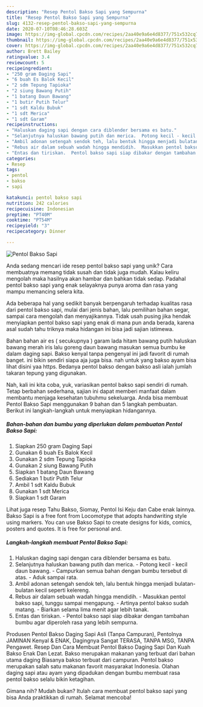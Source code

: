```yaml
---
description: "Resep Pentol Bakso Sapi yang Sempurna"
title: "Resep Pentol Bakso Sapi yang Sempurna"
slug: 4132-resep-pentol-bakso-sapi-yang-sempurna
date: 2020-07-10T08:46:28.603Z
image: https://img-global.cpcdn.com/recipes/2aa40e9a6e4d8377/751x532cq70/pentol-bakso-sapi-foto-resep-utama.jpg
thumbnail: https://img-global.cpcdn.com/recipes/2aa40e9a6e4d8377/751x532cq70/pentol-bakso-sapi-foto-resep-utama.jpg
cover: https://img-global.cpcdn.com/recipes/2aa40e9a6e4d8377/751x532cq70/pentol-bakso-sapi-foto-resep-utama.jpg
author: Brett Bailey
ratingvalue: 3.4
reviewcount: 5
recipeingredient:
- "250 gram Daging Sapi"
- "6 buah Es Balok Kecil"
- "2 sdm Tepung Tapioka"
- "2 siung Bawang Putih"
- "1 batang Daun Bawang"
- "1 butir Putih Telur"
- "1 sdt Kaldu Bubuk"
- "1 sdt Merica"
- "1 sdt Garam"
recipeinstructions:
- "Haluskan daging sapi dengan cara diblender bersama es batu."
- "Selanjutnya haluskan bawang putih dan merica.  Potong kecil - kecil daun bawang.  Campurkan semua bahan dengan bumbu tersebut di atas.  Aduk sampai rata."
- "Ambil adonan setengah sendok teh, lalu bentuk hingga menjadi bulatan-bulatan kecil seperti kelereng."
- "Rebus air dalam sebuah wadah hingga mendidih.  Masukkan pentol bakso sapi, tunggu sampai mengapung.  Artinya pentol bakso sudah matang. Biarkan selama lima menit agar lebih tanak."
- "Entas dan tiriskan.  Pentol bakso sapi siap dibakar dengan tambahan bumbu agar diperoleh rasa yang lebih sempurna."
categories:
- Resep
tags:
- pentol
- bakso
- sapi

katakunci: pentol bakso sapi 
nutrition: 242 calories
recipecuisine: Indonesian
preptime: "PT40M"
cooktime: "PT54M"
recipeyield: "3"
recipecategory: Dinner

---
```



![Pentol Bakso Sapi](https://img-global.cpcdn.com/recipes/2aa40e9a6e4d8377/751x532cq70/pentol-bakso-sapi-foto-resep-utama.jpg)

Anda sedang mencari ide resep pentol bakso sapi yang unik? Cara membuatnya memang tidak susah dan tidak juga mudah. Kalau keliru mengolah maka hasilnya akan hambar dan bahkan tidak sedap. Padahal pentol bakso sapi yang enak selayaknya punya aroma dan rasa yang mampu memancing selera kita.

Ada beberapa hal yang sedikit banyak berpengaruh terhadap kualitas rasa dari pentol bakso sapi, mulai dari jenis bahan, lalu pemilihan bahan segar, sampai cara mengolah dan menyajikannya. Tidak usah pusing jika hendak menyiapkan pentol bakso sapi yang enak di mana pun anda berada, karena asal sudah tahu triknya maka hidangan ini bisa jadi sajian istimewa.

Bahan bahan air es ( secukupnya ) garam lada hitam bawang putih haluskan bawang merah iris lalu goreng daun bawang masukan semua bumbu ke dalam daging sapi. Bakso kenyal tanpa pengenyal ini jadi favorit di rumah banget. ini bikin sendiri siapa aja juga bisa. nah untuk yang bakso ayam bisa lihat disini yaa https. Bedanya pentol bakso dengan bakso asli ialah jumlah takaran tepung yang digunakan.


Nah, kali ini kita coba, yuk, variasikan pentol bakso sapi sendiri di rumah. Tetap berbahan sederhana, sajian ini dapat memberi manfaat dalam membantu menjaga kesehatan tubuhmu sekeluarga. Anda bisa membuat Pentol Bakso Sapi menggunakan 9 bahan dan 5 langkah pembuatan. Berikut ini langkah-langkah untuk menyiapkan hidangannya.

<!--inarticleads1-->

##### Bahan-bahan dan bumbu yang diperlukan dalam pembuatan Pentol Bakso Sapi:

1. Siapkan 250 gram Daging Sapi
1. Gunakan 6 buah Es Balok Kecil
1. Gunakan 2 sdm Tepung Tapioka
1. Gunakan 2 siung Bawang Putih
1. Siapkan 1 batang Daun Bawang
1. Sediakan 1 butir Putih Telur
1. Ambil 1 sdt Kaldu Bubuk
1. Gunakan 1 sdt Merica
1. Siapkan 1 sdt Garam


Lihat juga resep Tahu Bakso, Siomay, Pentol Isi Keju dan Cabe enak lainnya. Bakso Sapi is a free font from Locomotype that adopts handwriting style using markers. You can use Bakso Sapi to create designs for kids, comics, posters and quotes. It is free for personal and. 

<!--inarticleads2-->

##### Langkah-langkah membuat Pentol Bakso Sapi:

1. Haluskan daging sapi dengan cara diblender bersama es batu.
1. Selanjutnya haluskan bawang putih dan merica.  - Potong kecil - kecil daun bawang.  - Campurkan semua bahan dengan bumbu tersebut di atas.  - Aduk sampai rata.
1. Ambil adonan setengah sendok teh, lalu bentuk hingga menjadi bulatan-bulatan kecil seperti kelereng.
1. Rebus air dalam sebuah wadah hingga mendidih.  - Masukkan pentol bakso sapi, tunggu sampai mengapung.  - Artinya pentol bakso sudah matang. - Biarkan selama lima menit agar lebih tanak.
1. Entas dan tiriskan.  - Pentol bakso sapi siap dibakar dengan tambahan bumbu agar diperoleh rasa yang lebih sempurna.


Produsen Pentol Bakso Daging Sapi Asli (Tanpa Campuran), Pentolnya JAMINAN Kenyal &amp; ENAK, Dagingnya Sangat TERASA, TANPA MSG, TANPA Pengawet. Resep Dan Cara Membuat Pentol Bakso Daging Sapi Dan Kuah Bakso Enak Dan Lezat. Bakso merupakan makanan yang terbuat dari bahan utama daging Biasanya bakso terbuat dari campuran. Pentol bakso merupakan salah satu makanan favorit masyarakat Indonesia. Olahan daging sapi atau ayam yang dipadukan dengan bumbu membuat rasa pentol bakso selalu bikin ketagihan. 

Gimana nih? Mudah bukan? Itulah cara membuat pentol bakso sapi yang bisa Anda praktikkan di rumah. Selamat mencoba!
